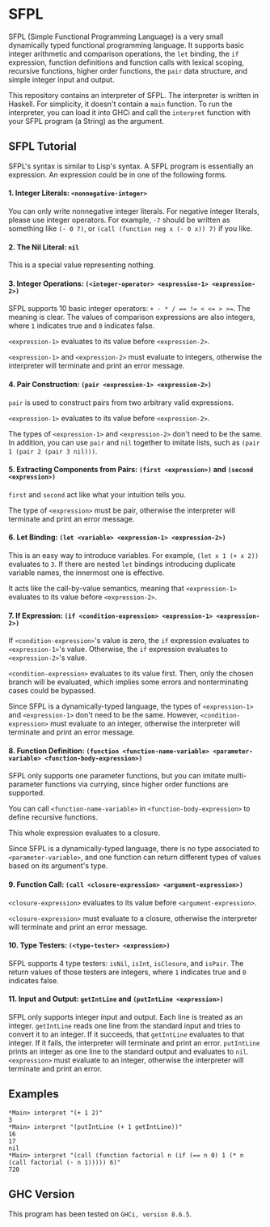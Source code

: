 # SFPL

SFPL (Simple Functional Programming Language) is a very small dynamically typed functional programming language. It supports basic integer arithmetic and comparison operations, the ```let``` binding, the ```if``` expression, function definitions and function calls with lexical scoping, recursive functions, higher order functions, the ```pair``` data structure, and simple integer input and output.

This repository contains an interpreter of SFPL. The interpreter is written in Haskell. For simplicity, it doesn't contain a ```main``` function. To run the interpreter, you can load it into GHCi and call the ```interpret``` function with your SFPL program (a String) as the argument.

## SFPL Tutorial

SFPL's syntax is similar to Lisp's syntax. A SFPL program is essentially an expression. An expression could be in one of the following forms.

#### 1. Integer Literals: ```<nonnegative-integer>```

You can only write nonnegative integer literals. For negative integer literals, please use integer operators. For example, ```-7``` should be written as something like ```(- 0 7)```, or ```(call (function neg x (- 0 x)) 7)``` if you like.

#### 2. The Nil Literal: ```nil```

This is a special value representing nothing.

#### 3. Integer Operations: ```(<integer-operator> <expression-1> <expression-2>)```

SFPL supports 10 basic integer operators: ```+ - * / == != < <= > >=```. The meaning is clear. The values of comparison expressions are also integers, where ```1``` indicates true and ```0``` indicates false.

```<expression-1>``` evaluates to its value before ```<expression-2>```.

```<expression-1>``` and ```<expression-2>``` must evaluate to integers, otherwise the interpreter will terminate and print an error message.

#### 4. Pair Construction: ```(pair <expression-1> <expression-2>)```

```pair``` is used to construct pairs from two arbitrary valid expressions.

```<expression-1>``` evaluates to its value before ```<expression-2>```.

The types of ```<expression-1>``` and ```<expression-2>``` don't need to be the same. In addition, you can use ```pair``` and ```nil``` together to imitate lists, such as ```(pair 1 (pair 2 (pair 3 nil)))```.

#### 5. Extracting Components from Pairs: ```(first <expression>)``` and ```(second <expression>)```

```first``` and ```second``` act like what your intuition tells you.

The type of ```<expression>``` must be pair, otherwise the interpreter will terminate and print an error message.

#### 6. Let Binding: ```(let <variable> <expression-1> <expression-2>)```

This is an easy way to introduce variables. For example, ```(let x 1 (+ x 2))``` evaluates to ```3```. If there are nested ```let``` bindings introducing duplicate variable names, the innermost one is effective.

It acts like the call-by-value semantics, meaning that ```<expression-1>``` evaluates to its value before ```<expression-2>```.

#### 7. If Expression: ```(if <condition-expression> <expression-1> <expression-2>)```

If ```<condition-expression>```'s value is zero, the ```if``` expression evaluates to ```<expression-1>```'s value. Otherwise, the ```if``` expression evaluates to ```<expression-2>```'s value.

```<condition-expression>``` evaluates to its value first. Then, only the chosen branch will be evaluated, which implies some errors and nonterminating cases could be bypassed.

Since SFPL is a dynamically-typed language, the types of ```<expression-1>``` and ```<expression-1>``` don't need to be the same. However, ```<condition-expression>``` must evaluate to an integer, otherwise the interpreter will terminate and print an error message.

#### 8. Function Definition: ```(function <function-name-variable> <parameter-variable> <function-body-expression>)```

SFPL only supports one parameter functions, but you can imitate multi-parameter functions via currying, since higher order functions are supported.

You can call ```<function-name-variable>``` in ```<function-body-expression>``` to define recursive functions.

This whole expression evaluates to a closure.

Since SFPL is a dynamically-typed language, there is no type associated to ```<parameter-variable>```, and one function can return different types of values based on its argument's type.

#### 9. Function Call: ```(call <closure-expression> <argument-expression>)```

```<closure-expression>``` evaluates to its value before ```<argument-expression>```.

```<closure-expression>``` must evaluate to a closure, otherwise the interpreter will terminate and print an error message.

#### 10. Type Testers: ```(<type-tester> <expression>)```

SFPL supports 4 type testers: ```isNil```, ```isInt```, ```isClosure```, and ```isPair```. The return values of those testers are integers, where ```1``` indicates true and ```0``` indicates false.

#### 11. Input and Output: ```getIntLine``` and ```(putIntLine <expression>)```

SFPL only supports integer input and output. Each line is treated as an integer. ```getIntLine``` reads one line from the standard input and tries to convert it to an integer. If it succeeds, that ```getIntLine``` evaluates to that integer. If it fails, the interpreter will terminate and print an error. ```putIntLine``` prints an integer as one line to the standard output and evaluates to ```nil```. ```<expression>``` must evaluate to an integer, otherwise the interpreter will terminate and print an error.

## Examples

    *Main> interpret "(+ 1 2)"
    3
    *Main> interpret "(putIntLine (+ 1 getIntLine))"
    16
    17
    nil
    *Main> interpret "(call (function factorial n (if (== n 0) 1 (* n (call factorial (- n 1))))) 6)"
    720

## GHC Version

This program has been tested on ```GHCi, version 8.6.5```.
